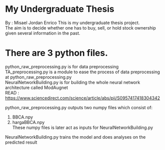 # My Undergraduate Thesis
By : Misael Jordan Enrico
This is my undergraduate thesis project.  
The aim is to decide whether one has to buy, sell, or hold stock ownership given several information in the past.

# There are 3 python files.
python_raw_preprocessing.py is for data preprocessing  
TA_preprocessing.py is a module to ease the process of data preprocessing at python_raw_preprocessing.py  
NeuralNetworkBuilding.py is for building the whole neural network architecture called ModAugnet  
READ : https://www.sciencedirect.com/science/article/abs/pii/S0957417418304342
  
python_raw_preprocessing.py outputs two numpy files which consist of:
1. BBCA.npy  
2. hargaBBCA.npy  
These numpy files is later act as inputs for NeuralNetworkBuilding.py
  
NeuralNetworkBuilding.py trains the model and does analyses on the predicted result
